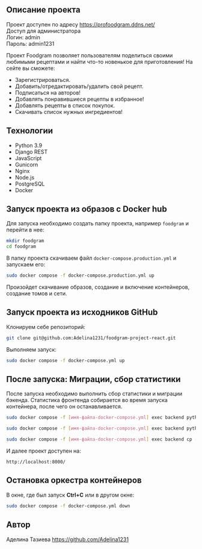 ## Описание проекта

Проект доступен по адресу https://profoodgram.ddns.net/  
Доступ для администратора  
Логин: admin  
Пароль: admin1231  


Проект Foodgram позволяет пользователям поделиться своими любимыми рецептами и найти что-то новенькое для приготовления!
На сейте вы сможете:
- Зарегистрироваться.
- Добавить/отредактировать/удалить свой рецепт.
- Подписаться на авторов!
- Добавлять понравившиеся рецепты в избранное!
- Добавлять рецепты в список покупок.
- Скачивать список нужных ингредиентов!

## Технологии

- Python 3.9
- Django REST
- JavaScript
- Gunicorn
- Nginx
- Node.js
- PostgreSQL
- Docker

## Запуск проекта из образов с Docker hub

Для запуска необходимо создать папку проекта, например `foodgram` и перейти в нее:

```bash
mkdir foodgram
cd foodgram
```

В папку проекта скачиваем файл `docker-compose.production.yml` и запускаем его:

```bash
sudo docker compose -f docker-compose.production.yml up
```

Произойдет скачивание образов, создание и включение контейнеров, создание томов и сети.

## Запуск проекта из исходников GitHub

Клонируем себе репозиторий: 

```bash 
git clone git@github.com:Adelina1231/foodgram-project-react.git
```

Выполняем запуск:

```bash
sudo docker compose -f docker-compose.yml up
```

## После запуска: Миграции, сбор статистики

После запуска необходимо выполнить сбор статистики и миграции бэкенда. Статистика фронтенда собирается во время запуска контейнера, после чего он останавливается. 

```bash
sudo docker compose -f [имя-файла-docker-compose.yml] exec backend python manage.py migrate

sudo docker compose -f [имя-файла-docker-compose.yml] exec backend python manage.py collectstatic

sudo docker compose -f [имя-файла-docker-compose.yml] exec backend cp -r /app/collected_static/. /static/static/
```

И далее проект доступен на: 

```
http://localhost:8000/
```

## Остановка оркестра контейнеров

В окне, где был запуск **Ctrl+С** или в другом окне:

```bash
sudo docker compose -f docker-compose.yml down
```

## Автор

Аделина Тазиева https://github.com/Adelina1231

